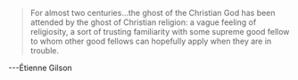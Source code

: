 > For almost two centuries...the ghost of the Christian God has
> been attended by the ghost of Christian religion: a vague
> feeling of religiosity, a sort of trusting familiarity with
> some supreme good fellow to whom other good fellows can
> hopefully apply when they are in trouble.

---Étienne Gilson

